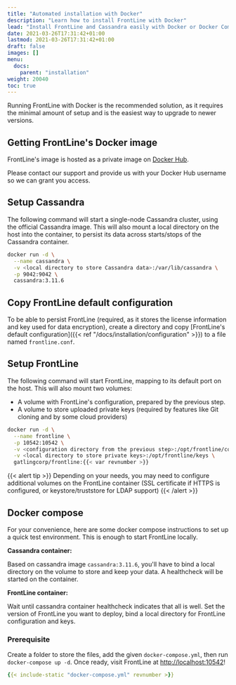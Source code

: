 ```yaml
---
title: "Automated installation with Docker"
description: "Learn how to install FrontLine with Docker"
lead: "Install FrontLine and Cassandra easily with Docker or Docker Compose"
date: 2021-03-26T17:31:42+01:00
lastmod: 2021-03-26T17:31:42+01:00
draft: false
images: []
menu:
  docs:
    parent: "installation"
weight: 20040
toc: true
---
```


Running FrontLine with Docker is the recommended solution, as it requires the minimal amount of setup and is the easiest way to upgrade to newer versions.

## Getting FrontLine's Docker image

FrontLine's image is hosted as a private image on [Docker Hub](https://hub.docker.com/r/gatlingcorp/frontline).

Please contact our support and provide us with your Docker Hub username so we can grant you access.

## Setup Cassandra

The following command will start a single-node Cassandra cluster, using the official Cassandra image.
This will also mount a local directory on the host into the container, to persist its data across starts/stops of the Cassandra container.

```bash
docker run -d \
  --name cassandra \
  -v <local directory to store Cassandra data>:/var/lib/cassandra \
  -p 9042:9042 \
  cassandra:3.11.6
```

## Copy FrontLine default configuration

To be able to persist FrontLine (required, as it stores the license information and key used for data encryption), create a directory and copy [FrontLine's default configuration]({{< ref "/docs/installation/configuration" >}}) to a file named `frontline.conf`.

## Setup FrontLine

The following command will start FrontLine, mapping to its default port on the host.
This will also mount two volumes:

* A volume with FrontLine's configuration, prepared by the previous step.
* A volume to store uploaded private keys (required by features like Git cloning and by some cloud providers)

```bash
docker run -d \
  --name frontline \
  -p 10542:10542 \
  -v <configuration directory from the previous step>:/opt/frontline/conf \
  -v <local directory to store private keys>:/opt/frontline/keys \
  gatlingcorp/frontline:{{< var revnumber >}}
```

{{< alert tip >}}
Depending on your needs, you may need to configure additional volumes on the FrontLine container (SSL certificate if HTTPS is configured, or keystore/truststore for LDAP support)
{{< /alert >}}

## Docker compose

For your convenience, here are some docker compose instructions to set up a quick test environment. This is enough to start FrontLine locally.

**Cassandra container:**

Based on cassandra image `cassandra:3.11.6`, you'll have to bind a local directory on the volume to store and keep your data. A healthcheck will be started on the container.

**FrontLine container:**

Wait until cassandra container healthcheck indicates that all is well.
Set the version of FrontLine you want to deploy, bind a local directory for FrontLine configuration and keys.

### Prerequisite

Create a folder to store the files, add the given `docker-compose.yml`, then run `docker-compose up -d`.
Once ready, visit FrontLine at [http://localhost:10542](http://localhost:10542)!

```yaml
{{< include-static "docker-compose.yml" revnumber >}}
```
